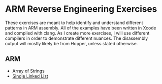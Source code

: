 # ARM Reverse Engineering Exercises

These exercises are meant to help identify and understand different patterns in ARM assembly.  All of the examples have been written in Xcode and compiled with clang.  As I create more exercises, I will use different compilers in order to demonstrate different nuances.  The disassembly output will mostly likely be from Hopper, unless stated otherwise.

## ARM 

- [Array of Strings](https://github.com/rotlogix/Exercises/blob/master/arm/array_of_strings_arm.md) 
- [Single Linked List](https://github.com/rotlogix/Exercises/blob/master/arm/single_linked_list_01_arm.md) 
